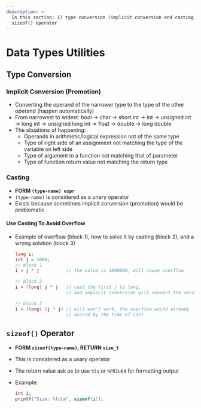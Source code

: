 ```yaml
---
description: >-
  In this section: 1) type conversion (implicit conversion and casting), and 2)
  sizeof() operator
---
```


# Data Types Utilities

## Type Conversion

### Implicit Conversion \(Promotion\)

* Converting the operand of the narrower type to the type of the other operand \(happen automatically\)
* From narrowest to widest: bool -&gt; char -&gt; short int -&gt; int -&gt; unsigned int -&gt; long int -&gt; unsigned long int -&gt; float -&gt; double -&gt; long double 
* The situations of happening:
  * Operands in arithmetic/logical expression not of the same type
  * Type of right side of an assignment not matching the type of the variable on left side 
  * Type of argument in a function not matching that of parameter
  * Type of function return value not matching the return type

### Casting 

* **FORM `(type-name) expr`**
* `(type-name)` is considered as a unary operator 
* Exists because sometimes implicit conversion \(promotion\) would be problematic 

#### Use Casting To Avoid Overflow 

* Example of overflow \(block 1\), how to solve it by casting \(block 2\), and a wrong solution \(block 3\)

  ```c
  long i;
  int j = 1000;
  // block 1
  i = j * j          // the value is 1000000, will cause overflow 

  // block 2
  i = (long) j * j   // cast the first j to long, 
                     // and implicit conversion will convert the second j

  // block 3
  i = (long) (j * j) // will won't work, the overflow would already 
                     // occurd by the time of cast 
  ```

## `sizeof()` Operator 

* **FORM `sizeof(type-name)`, RETURN `size_t`** 
* This is considered as a unary operator
* The return value ask us to use `%lu` or `%PRIu64` for formatting output 
* Example:

  ```c
  int i;
  printf("Size: %lu\n", sizeof(i));
  ```



